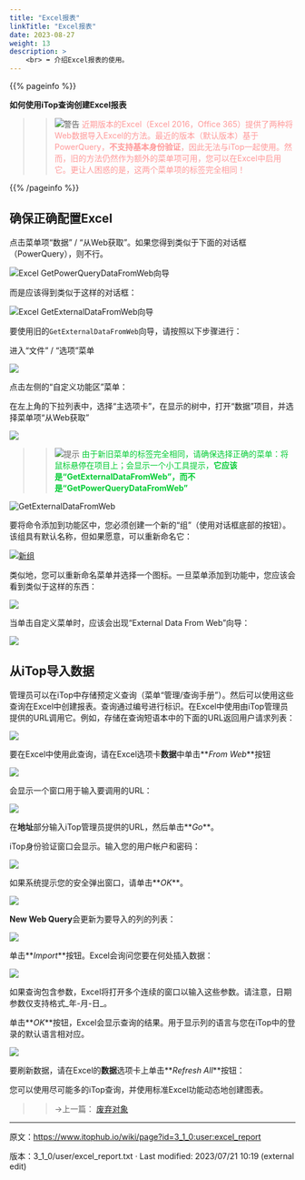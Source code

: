 ```yaml
---
title: "Excel报表"
linkTitle: "Excel报表"
date: 2023-08-27
weight: 13
description: >
    <br> ➡️ 介绍Excel报表的使用。
---
```


{{% pageinfo %}}

**如何使用iTop查询创建Excel报表**

>> ![警告](/docs/images/warning.png) <font style="color: #ff9999">近期版本的Excel（Excel 2016，Office 365）提供了两种将Web数据导入Excel的方法。最近的版本（默认版本）基于PowerQuery，**不支持基本身份验证**，因此无法与iTop一起使用。然而，旧的方法仍然作为额外的菜单项可用，您可以在Excel中启用它。更让人困惑的是，这两个菜单项的标签完全相同！</font>

{{% /pageinfo %}}

## 确保正确配置Excel

点击菜单项“数据” / “从Web获取”。如果您得到类似于下面的对话框（PowerQuery），则不行。

![Excel GetPowerQueryDataFromWeb向导](https://www.itophub.io/wiki/media?w=600&tok=dd2f7e&media=3_1_0:user:wrong-import-excel-import-dialog.png "Excel GetPowerQueryDataFromWeb wizard")

而是应该得到类似于这样的对话框：

![Excel GetExternalDataFromWeb向导](https://www.itophub.io/wiki/media?w=600&tok=1a2248&media=3_1_0:user:new-web-excel-import-query.png "Excel GetExternalDataFromWeb wizard")

要使用旧的`GetExternalDataFromWeb`向导，请按照以下步骤进行：

进入“文件” / “选项”菜单

![](https://www.itophub.io/wiki/media?media=3_1_0:user:excel-import-options-menu.png)

点击左侧的“自定义功能区”菜单：

在左上角的下拉列表中，选择“主选项卡”，在显示的树中，打开“数据”项目，并选择菜单项“从Web获取”

![](https://www.itophub.io/wiki/media?w=800&tok=845c98&media=3_1_0:user:excel-import-ribbon-dialog.png)

>> ![提示](/docs/images/tip.png) <font style="color: #00CC33">由于新旧菜单的标签完全相同，请确保选择正确的菜单：将鼠标悬停在项目上；会显示一个小工具提示，**它应该是“GetExternalDataFromWeb”，而不是“GetPowerQueryDataFromWeb”**
</font>

![GetExternalDataFromWeb](https://www.itophub.io/wiki/media?w=800&tok=82b401&media=3_1_0:user:getexternaldatafromweb.png "GetExternalDataFromWeb")

要将命令添加到功能区中，您必须创建一个新的“组”（使用对话框底部的按钮）。该组具有默认名称，但如果愿意，可以重新命名它：

[![新组](https://www.itophub.io/wiki/media?media=3_1_0:user:excel-import-new-group.png "新组")](https://www.itophub.io/wiki/media-detail?id=3_1_0:user:excel_report&media=3_1_0:user:excel-import-new-group.png "3_1_0:user:excel-import-new-group.png")

类似地，您可以重新命名菜单并选择一个图标。一旦菜单添加到功能中，您应该会看到类似于这样的东西：

![](https://www.itophub.io/wiki/media?media=3_1_0:user:web-excel-import-command.png)

当单击自定义菜单时，应该会出现“External Data From Web”向导：

![](https://www.itophub.io/wiki/media?w=600&tok=1a2248&media=3_1_0:user:new-web-excel-import-query.png)

## 从iTop导入数据

管理员可以在iTop中存储预定义查询（菜单“管理/查询手册”）。然后可以使用这些查询在Excel中创建报表。查询通过编号进行标识。在Excel中使用由iTop管理员提供的URL调用它。例如，存储在查询短语本中的下面的URL返回用户请求列表：

[![](https://www.itophub.io/wiki/media?media=3_1_0:user:excel_report8.png)](https://www.itophub.io/wiki/media-detail?id=3_1_0:user:excel_report&media=3_1_0:user:excel_report8.png "3_1_0:user:excel_report8.png")

要在Excel中使用此查询，请在Excel选项卡**数据**中单击**_From Web_**按钮

[![](https://www.itophub.io/wiki/media?media=3_1_0:user:excel_report1.png)](https://www.itophub.io/wiki/media-detail?id=3_1_0:user:excel_report&media=3_1_0:user:excel_report1.png "3_1_0:user:excel_report1.png")

会显示一个窗口用于输入要调用的URL：

[![](https://www.itophub.io/wiki/media?media=3_1_0:user:excel_report2.png)](https://www.itophub.io/wiki/media-detail?id=3_1_0:user:excel_report&media=3_1_0:user:excel_report2.png "3_1_0:user:excel_report2.png")

在**地址**部分输入iTop管理员提供的URL，然后单击**_Go_**。

iTop身份验证窗口会显示。输入您的用户帐户和密码：

[![](https://www.itophub.io/wiki/media?media=3_1_0:user:excel_report3.png)](https://www.itophub.io/wiki/media-detail?id=3_1_0:user:excel_report&media=3_1_0:user:excel_report3.png "3_1_0:user:excel_report3.png")

如果系统提示您的安全弹出窗口，请单击**_OK_**。

[![](https://www.itophub.io/wiki/media?media=3_1_0:user:excel_report4.png)](https://www.itophub.io/wiki/media-detail?id=3_1_0:user:excel_report&media=3_1_0:user:excel_report4.png "3_1_0:user:excel_report4.png")

**New Web Query**会更新为要导入的列的列表：

[![](https://www.itophub.io/wiki/media?media=3_1_0:user:excel_report5.png)](https://www.itophub.io/wiki/media-detail?id=3_1_0:user:excel_report&media=3_1_0:user:excel_report5.png "3_1_0:user:excel_report5.png")

单击**_Import_**按钮。Excel会询问您要在何处插入数据：

[![](https://www.itophub.io/wiki/media?media=3_1_0:user:excel_report6.png)](https://www.itophub.io/wiki/media-detail?id=3_1_0:user:excel_report&media=3_1_0:user:excel_report6.png "3_1_0:user:excel_report6.png")

如果查询包含参数，Excel将打开多个连续的窗口以输入这些参数。请注意，日期参数仅支持格式_年-月-日_。

单击**_OK_**按钮，Excel会显示查询的结果。用于显示列的语言与您在iTop中的登录的默认语言相对应。

[![](https://www.itophub.io/wiki/media?media=3_1_0:user:excel_report7.png)](https://www.itophub.io/wiki/media-detail?id=3_1_0:user:excel_report&media=3_1_0:user:excel_report7.png "3_1_0:user:excel_report7.png")

要刷新数据，请在Excel的**数据**选项卡上单击**_Refresh All_**按钮：

您可以使用尽可能多的iTop查询，并使用标准Excel功能动态地创建图表。

>> →上一篇： [废弃对象](../12-obsolete_object/) 
---
原文：<https://www.itophub.io/wiki/page?id=3_1_0:user:excel_report>

版本：3_1_0/user/excel_report.txt · Last modified: 2023/07/21 10:19 (external edit)